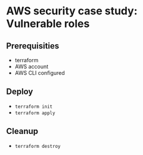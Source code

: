 # AWS security case study: Vulnerable roles

## Prerequisities

* terraform
* AWS account
* AWS CLI configured

## Deploy

* ```terraform init```
* ```terraform apply```

## Cleanup

* ```terraform destroy```
